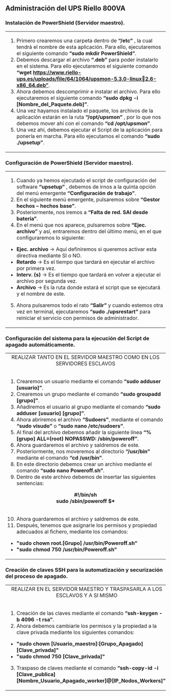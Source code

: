 ## Administración del UPS Riello 800VA ##
### Instalación de PowerShield (Servidor maestro). ###
<table>
 <tr>
  <td>
    
  1. Primero crearemos una carpeta dentro de <b> “/etc” </b>, la cual tendrá el nombre de esta aplicación. Para ello, ejecutaremos el siguiente comando <b> “sudo mkdir PowerShield”</b>.
  2. Debemos descargar el archivo <b> “.deb” </b> para poder instalarlo en el sistema. Para ello ejecutaremos el siguiente comando <b> “wget https://www.riello-ups.es/uploads/file/64/1064/upsmon-5.3.0-linux2.6-x86_64.deb”</b>.
  3. Ahora debemos descomprimir e instalar el archivo. Para ello ejecutaremos el siguiente comando <b> “sudo dpkg -i [Nombre_del_Paquete.deb]”</b>.
  4. Una vez hayamos instalado el paquete, los archivos de la aplicación estarán en la ruta <b> “/opt/upsmon” </b>, por lo que nos debemos mover ahí con el comando <b> “cd /opt/upsmon”</b>.
  5. Una vez ahí, debemos ejecutar el Script de la aplicación para ponerla en marcha. Para ello ejecutamos el comando <b> “sudo ./upsetup”</b>.
    
  </td>
 </tr>
</table>
    
### Configuración de PowerShield (Servidor maestro). ###
<table>
 <tr>
  <td>
    
  1. Cuando ya hemos ejecutado el script de configuración del software <b> “upsetup” </b>, debemos de irnos a la quinta opción del menú emergente <b> “Configuración de trabajo”</b>.
  2. En el siguiente menú emergente, pulsaremos sobre <b> “Gestor hechos – hechos base”</b>.
  3. Posteriormente, nos iremos a <b> “Falta de red. SAI desde batería”</b>.
  4. En el menú que nos aparece, pulsaremos sobre <b> “Ejec. archivo” </b> y así, entraremos dentro del último menú, en el que configuraremos lo siguiente:
  - <b> Ejec. archivo </b> → Aquí definiremos si queremos activar esta directiva mediante SI o NO.
  - <b> Retardo </b> → Es el tiempo que tardará en ejecutar el archivo por primera vez.
  - <b> Interv. (s) </b> → Es el tiempo que tardará en volver a ejecutar el archivo por segunda vez.
  - <b> Archivo </b> → Es la ruta donde estará el script que se ejecutará y el nombre de este.
  5. Ahora pulsaremos todo el rato <b> “Salir” </b> y cuando estemos otra vez en terminal, ejecutaremos <b> “sudo ./upsrestart” </b> para reiniciar el servicio con permisos de administrador.

  </td>
 </tr>
</table>
   

### Configuración del sistema para la ejecución del Script de apagado automáticamente. ###
<div align="center"> 
 <table>
  <tr>
   <td>
   <div align="center">
    REALIZAR TANTO EN EL SERVIDOR MAESTRO COMO EN LOS SERVIDORES ESCLAVOS
   </div>
   <br/>
    
  1. Crearemos un usuario mediante el comando <b> “sudo adduser [usuario]”</b>.
  2. Crearemos un grupo mediante el comando <b> “sudo groupadd [grupo]”</b>.
  3. Añadiremos el usuario al grupo mediante el comando <b>“sudo adduser [usuario] [grupo]”</b>. 
  4. Ahora abriremos el archivo <b> “Sudoers”</b>, mediante el comando <b> “sudo visudo”</b> o <b> “sudo nano /etc/sudoers”</b>.
  5. Al final del archivo debemos añadir la siguiente línea <b> “%[grupo] ALL=(root) NOPASSWD: /sbin/poweroff”</b>.
  6. Ahora guardaremos el archivo y saldremos de este.
  7. Posteriormente, nos moveremos al directorio <b> “/usr/bin” </b> mediante el comando <b> “cd /usr/bin”</b>.
  8. En este directorio debemos crear un archivo mediante el comando <b> “sudo nano Poweroff.sh”</b>.
  9. Dentro de este archivo debemos de insertar las siguientes sentencias:

   <div align="center"><b>
    #!/bin/sh <br/>
    sudo /sbin/poweroff $*
   </b></div>
   <br/>
      
  10. Ahora guardaremos el archivo y saldremos de este.   
  11. Después, tenemos que asignarle los permisos y propiedad adecuados al fichero, mediante los comandos:
  - <b> "sudo chown root.[Grupo] /usr/bin/Poweroff.sh" </b>
  - <b> "sudo chmod 750 /usr/bin/Poweroff.sh" </b>
  
   </td>
  </tr>
 </table>
</div>

### Creación de claves SSH para la automatización y securización del proceso de apagado. ###
 <table>
  <tr>
   <td>
   <div align="center">
    REALIZAR EN EL SERVIDOR MAESTRO Y TRASPASARLA A LOS ESCLAVOS Y A SI MISMO
   </div>
   <br/>  
    
  1. Creación de las claves mediante el comando <b> “ssh-keygen -b 4096 -t rsa”</b>.
  2. Ahora debemos cambiarle los permisos y la propiedad a la clave privada mediante los siguientes comandos:
  - <b> "sudo chown [Usuario_maestro]:[Grupo_Apagado] [Clave_privada]" </b>
  - <b> "sudo chmod 750 [Clave_privada]" </b>
  3. Traspaso de claves mediante el comando <b> “ssh-copy-id -i [Clave_publica] [Nombre_Usuario_Apagado_worker]@[IP_Nodos_Workers]”</b>

   </td>
  </tr>
 </table>
